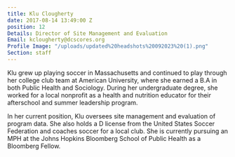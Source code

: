 ```yaml
---
title: Klu Clougherty
date: 2017-08-14 13:49:00 Z
position: 12
Details: Director of Site Management and Evaluation
Email: kclougherty@dcscores.org
Profile Image: "/uploads/updated%20headshots%20092023%20(1).png"
Section: staff
---
```


Klu grew up playing soccer in Massachusetts and continued to play through her college club team at American University, where she earned a B.A in both Public Health and Sociology. During her undergraduate degree, she worked for a local nonprofit as a health and nutrition educator for their afterschool and summer leadership program.

In her current position, Klu oversees site management and evaluation of program data. She also holds a D license from the United States Soccer Federation and coaches soccer for a local club. She is currently pursuing an MPH at the Johns Hopkins Bloomberg School of Public Health as a Bloomberg Fellow. 